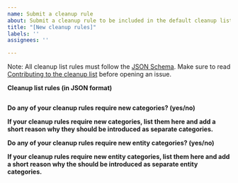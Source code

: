 ```yaml
---
name: Submit a cleanup rule
about: Submit a cleanup rule to be included in the default cleanup list
title: "[New cleanup rules]"
labels: ''
assignees: ''

---
```


Note: All cleanup list rules must follow the [JSON Schema](https://github.com/constup/garbage-cleaner-powershell/blob/master/cleanup-list.schema.json). Make sure to read [Contributing to the cleanup list](https://github.com/constup/garbage-cleaner-powershell/blob/master/CONTRIBUTING.adoc#contributing-to-the-cleanup-list) before opening an issue.

**Cleanup list rules (in JSON format)**
```json
```
**Do any of your cleanup rules require new categories? (yes/no)**

**If your cleanup rules require new categories, list them here and add a short reason why they should be introduced as separate categories.**

**Do any of your cleanup rules require new entity categories? (yes/no)**

**If your cleanup rules require new entity categories, list them here and add a short reason why the should be introduced as separate entity categories.**
